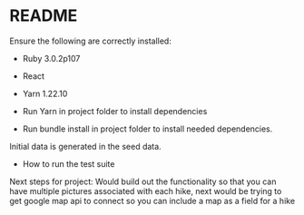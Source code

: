 # README

Ensure the following are correctly installed:
- Ruby 3.0.2p107

- React

- Yarn 1.22.10

- Run Yarn in project folder to install dependencies
- Run bundle install in project folder to install needed dependencies.

Initial data is generated in the seed data.

* How to run the test suite

Next steps for project:
Would build out the functionality so that you can have multiple pictures associated with each hike, next would be trying to get google map api to connect so you can include a map as a field for a hike
